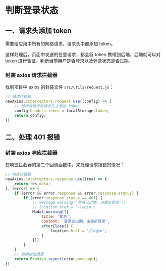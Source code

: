 # 判断登录状态

## 一、请求头添加 token

需要给应用中所有的网络请求，请求头中都添加 token。

这样处理后，页面中发送的任意请求，都会将 token 携带到后端，后端就可以对 token 进行验证，判断当前用户是否登录以及登录状态是否过期。

### 封装 axios 请求拦截器

找到项目中 axios 的封装文件 `src/utils/request.js`：

```js
// 请求拦截器
newAxios.interceptors.request.use((config) => {
    // 给所有请求的请求头上添加 token
    config.headers.token = localStorage.token;
    return config;
})
```

## 二、处理 401 报错

### 封装 axios 响应拦截器

在响应拦截器的第二个回调函数中，来处理请求报错的情况：

```js
// 响应拦截器
newAxios.interceptors.response.use((res) => {
    return res.data;
}, (error) => {
    if (error && error.response && error.response.status) {
        if (error.response.status == 401) {
            // message.warning('登录已过期，请重新登录');
            // location.href = '/login';
            Modal.warning(({
                title: '警告',
                content: '登录已过期，请重新登录',
                afterClose() {
                    location.href = '/login';
                }
            }))
        }
    }
    // 继续抛出报错
    return Promise.reject(error.message);
})
```

